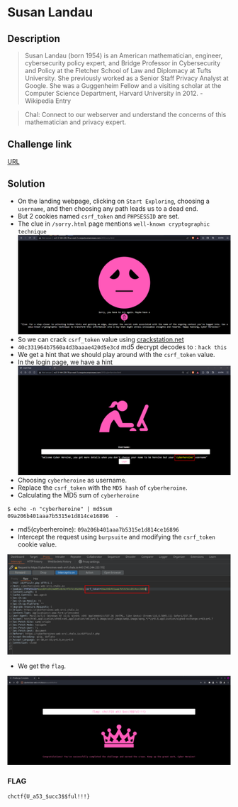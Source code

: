 # Susan Landau

## Description
> Susan Landau (born 1954) is an American mathematician, engineer, cybersecurity policy expert, and Bridge Professor in Cybersecurity and Policy at the Fletcher School of Law and Diplomacy at Tufts University. She previously worked as a Senior Staff Privacy Analyst at Google. She was a Guggenheim Fellow and a visiting scholar at the Computer Science Department, Harvard University in 2012. - Wikipedia Entry

> Chal: Connect to our webserver and understand the concerns of this mathematician and privacy expert.


## Challenge link

[URL](https://cyberheroines-web-srv1.chals.io/)

## Solution
* On the landing webpage, clicking on `Start Exploring`, choosing a `username`, and then choosing any path leads us to a dead end.
* But 2 cookies named `csrf_token` and `PHPSESSID` are set.
* The clue in `/sorry.html` page mentions `well-known cryptographic technique`
![sorry](image.png)
* So we can crack `csrf_token` value using [crackstation.net](https://crackstation.net/)
* `40c331964b7560a4d3baaae420d5e3cd` md5 decrypt decodes to : `hack this`
* We get a hint that we should play around with the `csrf_token` value.
* In the login page, we have a hint
![username hint](image-1.png)
* Choosing `cyberheroine` as username.
* Replace the `csrf_token` with the `MD5 hash` of `cyberheroine`.
* Calculating the MD5 sum of `cyberheroine`
```shell
$ echo -n "cyberheroine" | md5sum                                
09a206b401aaa7b5315e1d814ce16896  -
```
* md5(cyberheroine): `09a206b401aaa7b5315e1d814ce16896`
* Intercept the request using `burpsuite` and modifying the `csrf_token` cookie value.

![burp](image-2.png)

* We get the `flag`.

![flag](image-3.png)

### FLAG
```
chctf{U_a53_$ucc3$$ful!!!}
```